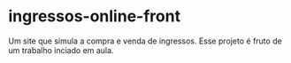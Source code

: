 # ingressos-online-front
Um site que simula a compra e venda de ingressos. Esse projeto é fruto de um trabalho inciado em aula.
